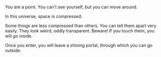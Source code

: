 You are a point.
You can't see yourself, but you can move around.

In this universe, space is compressed.

Some things are less compressed than others. You can tell them apart very easily.
They look weird; oddly transparent. Beware! If you touch them, you will go inside.

Once you enter, you will leave a shining portal, through which you can go outside.

